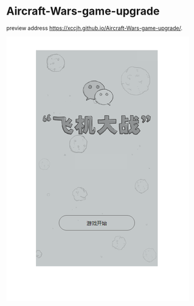 # Aircraft-Wars-game-upgrade
preview address  https://xccjh.github.io/Aircraft-Wars-game-upgrade/.

![image](https://github.com/xccjh/Aircraft-Wars-game-upgrade/blob/master/images/%E5%B0%8FQ%E6%88%AA%E5%9B%BE-20190412123235.png)

